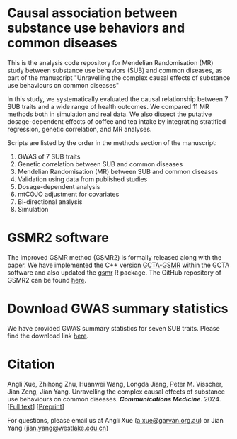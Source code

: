 # Causal association between substance use behaviors and common diseases
This is the analysis code repository for Mendelian Randomisation (MR) study between substance use behaviors (SUB) and common diseases, as part of the manuscript "Unravelling the complex causal effects of substance use behaviours on common diseases"

In this study, we systematically evaluated the causal relationship between 7 SUB traits and a wide range of health outcomes. We compared 11 MR methods both in simulation and real data. We also dissect the putative dosage-dependent effects of coffee and tea intake by integrating stratified regression, genetic correlation, and MR analyses.

Scripts are listed by the order in the methods section of the manuscript:

1. GWAS of 7 SUB traits
2. Genetic correlation between SUB and common diseases
3. Mendelian Randomisation (MR) between SUB and common diseases
4. Validation using data from published studies
5. Dosage-dependent analysis
6. mtCOJO adjustment for covariates
7. Bi-directional analysis
8. Simulation

# GSMR2 software
The improved GSMR method (GSMR2) is formally released along with the paper. We have implemented the C++ version [GCTA-GSMR](https://yanglab.westlake.edu.cn/software/gcta/index.html#GSMR) within the GCTA software and also updated the [gsmr](https://yanglab.westlake.edu.cn/software/gsmr/) R package. The GitHub repository of GSMR2 can be found [here](https://github.com/jianyanglab/gsmr2).

# Download GWAS summary statistics
We have provided GWAS summary statistics for seven SUB traits. Please find the download link [here](https://yanglab.westlake.edu.cn/pub_data.html).

# Citation
Angli Xue, Zhihong Zhu, Huanwei Wang, Longda Jiang, Peter M. Visscher, Jian Zeng, Jian Yang. Unravelling the complex causal effects of substance use behaviours on common diseases. ***Communications Medicine***. 2024. [[Full text](https://doi.org/10.1038/s43856-024-00473-3)] [[Preprint](https://www.researchsquare.com/article/rs-3465061/v1)]

For questions, please email us at Angli Xue (a.xue@garvan.org.au) or Jian Yang (jian.yang@westlake.edu.cn)
